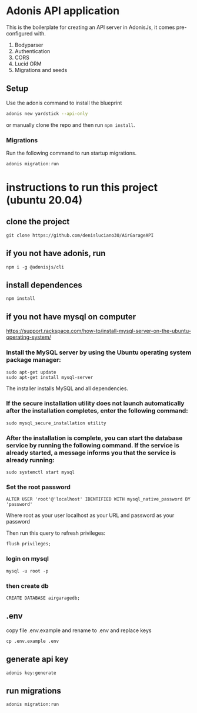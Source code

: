 # Adonis API application

This is the boilerplate for creating an API server in AdonisJs, it comes pre-configured with.

1. Bodyparser
2. Authentication
3. CORS
4. Lucid ORM
5. Migrations and seeds

## Setup

Use the adonis command to install the blueprint

```bash
adonis new yardstick --api-only
```

or manually clone the repo and then run `npm install`.


### Migrations

Run the following command to run startup migrations.

```js
adonis migration:run

```


# instructions to run this project (ubuntu 20.04)

## clone the project

```
git clone https://github.com/denisluciano30/AirGarageAPI
```

## if you not have adonis, run 

```
npm i -g @adonisjs/cli
```

## install dependences

```
npm install
```

## if you not have mysql on computer
https://support.rackspace.com/how-to/install-mysql-server-on-the-ubuntu-operating-system/
### Install the MySQL server by using the Ubuntu operating system package manager:

```
sudo apt-get update
sudo apt-get install mysql-server
```
The installer installs MySQL and all dependencies.


### If the secure installation utility does not launch automatically after the installation completes, enter the following command:
```
sudo mysql_secure_installation utility
```

### After the installation is complete, you can start the database service by running the following command. If the service is already started, a message informs you that the service is already running:
```
sudo systemctl start mysql
```

### Set the root password

```
ALTER USER 'root'@'localhost' IDENTIFIED WITH mysql_native_password BY 'password'
```
Where root as your user localhost as your URL and password as your password

Then run this query to refresh privileges:
```
flush privileges;
```

### login on mysql

```
mysql -u root -p
```

### then create db
```
CREATE DATABASE airgaragedb;
``` 


## .env
copy file .env.example and rename to .env and replace keys
```
cp .env.example .env
```


## generate api key
```
adonis key:generate
```

## run migrations

```
adonis migration:run
```
